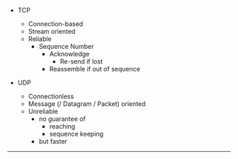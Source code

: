 * TCP
    * Connection-based
    * Stream oriented
    * Reliable
        * Sequence Number
            * Acknowledge
                * Re-send if lost
            * Reassemble if out of sequence

* UDP
    * Connectionless
    * Message (/ Datagram / Packet) oriented
    * Unreliable
        * no guarantee of
            * reaching
            * sequence keeping
        * but faster

---

